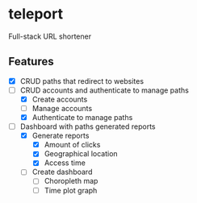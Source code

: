 # teleport

Full-stack URL shortener

## Features

- [x] CRUD paths that redirect to websites
- [ ] CRUD accounts and authenticate to manage paths
	- [x] Create accounts
	- [ ] Manage accounts
	- [x] Authenticate to manage paths
- [ ] Dashboard with paths generated reports
	- [x] Generate reports
		- [x] Amount of clicks
		- [x] Geographical location
		- [x] Access time
	- [ ] Create dashboard
		- [ ] Choropleth map
		- [ ] Time plot graph